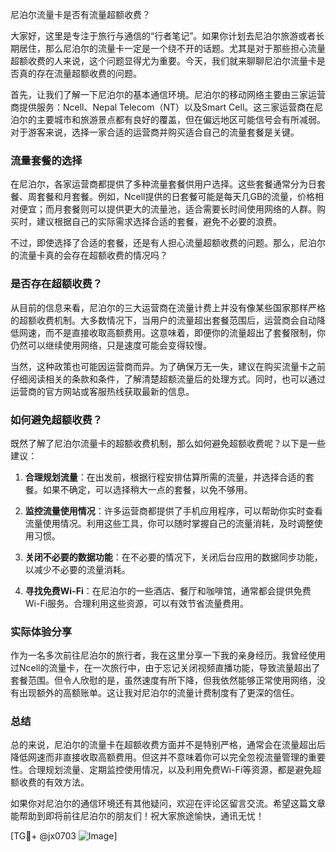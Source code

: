 尼泊尔流量卡是否有流量超额收费？

大家好，这里是专注于旅行与通信的“行者笔记”。如果你计划去尼泊尔旅游或者长期居住，那么尼泊尔的流量卡一定是一个绕不开的话题。尤其是对于那些担心流量超额收费的人来说，这个问题显得尤为重要。今天，我们就来聊聊尼泊尔流量卡是否真的存在流量超额收费的问题。

首先，让我们了解一下尼泊尔的基本通信环境。尼泊尔的移动网络主要由三家运营商提供服务：Ncell、Nepal Telecom（NT）以及Smart Cell。这三家运营商在尼泊尔的主要城市和旅游景点都有良好的覆盖，但在偏远地区可能信号会有所减弱。对于游客来说，选择一家合适的运营商并购买适合自己的流量套餐是关键。

### 流量套餐的选择

在尼泊尔，各家运营商都提供了多种流量套餐供用户选择。这些套餐通常分为日套餐、周套餐和月套餐。例如，Ncell提供的日套餐可能是每天几GB的流量，价格相对便宜；而月套餐则可以提供更大的流量池，适合需要长时间使用网络的人群。购买时，建议根据自己的实际需求选择合适的套餐，避免不必要的浪费。

不过，即使选择了合适的套餐，还是有人担心流量超额收费的问题。那么，尼泊尔的流量卡真的会存在超额收费的情况吗？

### 是否存在超额收费？

从目前的信息来看，尼泊尔的三大运营商在流量计费上并没有像某些国家那样严格的超额收费机制。大多数情况下，当用户的流量超出套餐范围后，运营商会自动降低网速，而不是直接收取高额费用。这意味着，即便你的流量超出了套餐限制，你仍然可以继续使用网络，只是速度可能会变得较慢。

当然，这种政策也可能因运营商而异。为了确保万无一失，建议在购买流量卡之前仔细阅读相关的条款和条件，了解清楚超额流量后的处理方式。同时，也可以通过运营商的官方网站或客服热线获取最新的信息。

### 如何避免超额收费？

既然了解了尼泊尔流量卡的超额收费机制，那么如何避免超额收费呢？以下是一些建议：

1. **合理规划流量**：在出发前，根据行程安排估算所需的流量，并选择合适的套餐。如果不确定，可以选择稍大一点的套餐，以免不够用。
   
2. **监控流量使用情况**：许多运营商都提供了手机应用程序，可以帮助你实时查看流量使用情况。利用这些工具，你可以随时掌握自己的流量消耗，及时调整使用习惯。

3. **关闭不必要的数据功能**：在不必要的情况下，关闭后台应用的数据同步功能，以减少不必要的流量消耗。

4. **寻找免费Wi-Fi**：在尼泊尔的一些酒店、餐厅和咖啡馆，通常都会提供免费Wi-Fi服务。合理利用这些资源，可以有效节省流量费用。

### 实际体验分享

作为一名多次前往尼泊尔的旅行者，我在这里分享一下我的亲身经历。我曾经使用过Ncell的流量卡，在一次旅行中，由于忘记关闭视频直播功能，导致流量超出了套餐范围。但令人欣慰的是，虽然速度有所下降，但我依然能够正常使用网络，没有出现额外的高额账单。这让我对尼泊尔的流量计费制度有了更深的信任。

### 总结

总的来说，尼泊尔的流量卡在超额收费方面并不是特别严格，通常会在流量超出后降低网速而非直接收取高额费用。但这并不意味着你可以完全忽视流量管理的重要性。合理规划流量、定期监控使用情况，以及利用免费Wi-Fi等资源，都是避免超额收费的有效方法。

如果你对尼泊尔的通信环境还有其他疑问，欢迎在评论区留言交流。希望这篇文章能帮助到即将前往尼泊尔的朋友们！祝大家旅途愉快，通讯无忧！

[TG💪+ @jx0703 ![Image](https://github.com/user-attachments/assets/dbca1d08-cadb-493c-b0ec-ad6f7a83f270)]